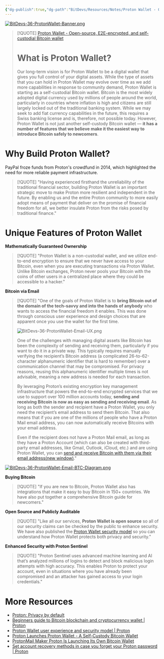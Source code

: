 ```yaml
---
{"dg-publish":true,"dg-path":"BitDevs/Resources/Notes/Proton Wallet - Open-source, E2E-encrypted, and self-custodial Bitcoin wallet.md","permalink":"/bit-devs/resources/notes/proton-wallet-open-source-e2-e-encrypted-and-self-custodial-bitcoin-wallet/","title":"Proton Wallet - Open-source, E2E-encrypted, and self-custodial Bitcoin wallet","tags":["bitcoin","bitdevs","socratic-36","self-custody","wallet","privacy"],"noteIcon":"3","created":"2024-07-25T22:04:48.053-10:00","updated":"2024-07-26T21:40:22.441-10:00"}
---
```




[![BitDevs-36-ProtonWallet-Banner.png](/img/user/para/artifacts/BitDevs-36-ProtonWallet-Banner.png)](https://proton.me/blog/proton-wallet-launch)

> [!QUOTE]  [Proton Wallet - Open-source, E2E-encrypted, and self-custodial Bitcoin wallet](https://proton.me/blog/proton-wallet-launch)
>  # What is Proton Wallet?
>  
>  Our long-term vision is for Proton Wallet to be a digital wallet that gives you full control of your digital assets. While the type of assets that you can hold in Proton Wallet may evolve over time as we add more capabilities in response to community demand, Proton Wallet is starting as a self-custodial Bitcoin wallet. Bitcoin is the most widely adopted digital currency used by millions of people around the world, particularly in countries where inflation is high and citizens are still largely locked out of the traditional banking system. While we may seek to add fiat currency capabilities in the future, this requires a Swiss banking license and is, therefore, not possible today. However, Proton Wallet is not just another self-custody Bitcoin wallet — **it has a number of features that we believe make it the easiest way to introduce Bitcoin safely to newcomers**.

# Why Build Proton Wallet?
PayPal froze funds from Proton's crowdfund in 2014, which highlighted the need for more reliable payment infrastructure.

> [!QUOTE] "Having experienced firsthand the unreliability of the traditional financial sector, building Proton Wallet is an important strategic move to make Proton more resilient and independent in the future. By enabling us and the entire Proton community to more easily adopt means of payment that deliver on the promise of financial freedom for all, we better insulate Proton from the risks posed by traditional finance."

# Unique Features of Proton Wallet

**Mathematically Guaranteed Ownership**

> [!QUOTE] "Proton Wallet is a non-custodial wallet, and we utilize end-to-end encryption to ensure that we never have access to your Bitcoin, even when you are executing transactions via Proton Wallet. Unlike Bitcoin exchanges, Proton never pools your Bitcoin with the coins of other users in a centralized place where they could be accessible to a hacker."

 **Bitcoin via Email**

> [!QUOTE] 
> "One of the goals of Proton Wallet is to **bring Bitcoin out of the domain of the tech-savvy and into the hands of anybody** who wants to access the financial freedom it enables. This was done through conscious user experience and design choices that are apparent once you use the wallet for the first time.
> 
>  ![BitDevs-36-ProtonWallet-Email-UX.png](/img/user/para/artifacts/BitDevs-36-ProtonWallet-Email-UX.png)
>  
> One of the challenges with managing digital assets like Bitcoin has been the complexity of sending and receiving them, particularly if you want to do it in a private way. This typically requires manually verifying the recipient’s Bitcoin address (a complicated 26-to-62-character alphanumeric identifier that is hard to remember) over a communication channel that may be compromised. For privacy reasons, reusing this alphanumeric identifier multiple times is not advisable, meaning a new address is needed for each transaction.
> 
> By leveraging Proton’s existing encryption key management infrastructure that powers the end-to-end encrypted services that we use to support over 100 million accounts today, **sending and receiving Bitcoin is now as easy as sending and receiving email**. As long as both the sender and recipient have a Proton Wallet, you only need the recipient’s email address to send them Bitcoin. That also means that if you are one of the millions of people who have a Proton Mail email address, you can now automatically receive Bitcoins with your email address.
> 
> Even if the recipient does not have a Proton Mail email, as long as they have a Proton Account (which can also be created with third-party email addresses, like Gmail, Outlook, iCloud, etc.) and are using Proton Wallet, you can [send and receive Bitcoin with them via their email address(new window)](https://proton.me/support/wallet-bitcoin-via-email)."

[![BitDevs-36-ProtonWallet-Email-BTC-Diagram.png](/img/user/para/artifacts/BitDevs-36-ProtonWallet-Email-BTC-Diagram.png)](https://proton.me/blog/proton-wallet-security-model)

**Buying Bitcoin**

> [!QUOTE] "If you are new to Bitcoin, Proton Wallet also has integrations that make it easy to buy Bitcoin in 150+ countries. We have also put together a comprehensive Bitcoin guide for newcomers."

**Open Source and Publicly Auditable**

> [!QUOTE] "Like all our services, **Proton Wallet is open source** so all of our security claims can be checked by the public to enhance security. We have also published the [Proton Wallet security model](https://proton.me/blog/proton-wallet-security-model) so you can understand how Proton Wallet protects both privacy and security."

**Enhanced Security with Proton Sentinel**

> [!QUOTE] "Proton Sentinel uses advanced machine learning and AI that’s analyzed millions of logins to detect and block malicious login attempts with high accuracy. This enables Proton to protect your account, even in situations where you have already been compromised and an attacker has gained access to your login credentials."

# More Resources
- [Proton: Privacy by default](https://proton.me/)
- [Beginners guide to Bitcoin blockchain and cryptocurrency wallet | Proton](https://proton.me/wallet/bitcoin-guide-for-newcomers)
- [Proton Wallet user experience and security model | Proton](https://proton.me/blog/proton-wallet-security-model)
- [Proton Launches Proton Wallet - A Self-Custody Bitcoin Wallet](https://www.nobsbitcoin.com/proton-launches-proton-wallet-a-self-custody-bitcoin-wallet/)
- [ProtonMail Maker Proton Is Launching Its Own Bitcoin Wallet](https://bitcoinmagazine.com/business/protonmail-maker-proton-is-launching-its-own-bitcoin-wallet)
- [Set account recovery methods in case you forget your Proton password | Proton](https://proton.me/support/set-account-recovery-methods)


